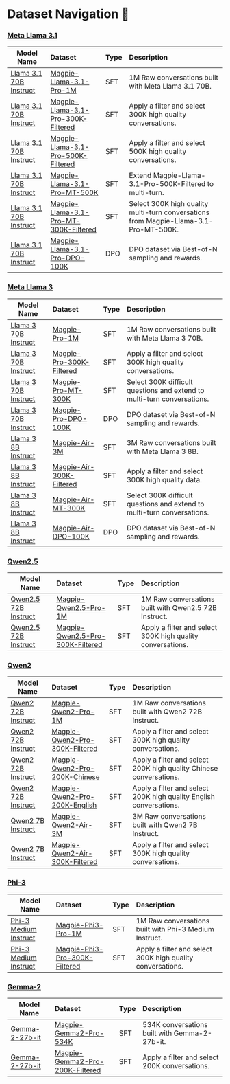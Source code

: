 # Dataset Navigation 🧭

### [**Meta Llama 3.1**](https://huggingface.co/collections/meta-llama/llama-31-669fc079a0c406a149a5738f)
|Model Name | Dataset | Type | Description |
|-------------|:-------|:-------|:-------|
| [Llama 3.1 70B Instruct](https://huggingface.co/meta-llama/Meta-Llama-3.1-70B-Instruct) | [Magpie-Llama-3.1-Pro-1M](https://huggingface.co/datasets/Magpie-Align/Magpie-Llama-3.1-Pro-1M-v0.1) | SFT | 1M Raw conversations built with Meta Llama 3.1 70B.
| [Llama 3.1 70B Instruct](https://huggingface.co/meta-llama/Meta-Llama-3.1-70B-Instruct) | [Magpie-Llama-3.1-Pro-300K-Filtered](https://huggingface.co/datasets/Magpie-Align/Magpie-Llama-3.1-Pro-300K-Filtered) | SFT | Apply a filter and select 300K high quality conversations.
| [Llama 3.1 70B Instruct](https://huggingface.co/meta-llama/Meta-Llama-3.1-70B-Instruct) | [Magpie-Llama-3.1-Pro-500K-Filtered](https://huggingface.co/datasets/Magpie-Align/Magpie-Llama-3.1-Pro-500K-Filtered) | SFT | Apply a filter and select 500K high quality conversations.
| [Llama 3.1 70B Instruct](https://huggingface.co/meta-llama/Meta-Llama-3.1-70B-Instruct) | [Magpie-Llama-3.1-Pro-MT-500K](https://huggingface.co/datasets/Magpie-Align/Magpie-Llama-3.1-Pro-MT-500K-v0.1) | SFT | Extend Magpie-Llama-3.1-Pro-500K-Filtered to multi-turn.
| [Llama 3.1 70B Instruct](https://huggingface.co/meta-llama/Meta-Llama-3.1-70B-Instruct) | [Magpie-Llama-3.1-Pro-MT-300K-Filtered](https://huggingface.co/datasets/Magpie-Align/Magpie-Llama-3.1-Pro-MT-300K-Filtered) | SFT | Select 300K high quality multi-turn conversations from Magpie-Llama-3.1-Pro-MT-500K.
| [Llama 3.1 70B Instruct](https://huggingface.co/meta-llama/Meta-Llama-3.1-70B-Instruct) | [Magpie-Llama-3.1-Pro-DPO-100K](https://huggingface.co/datasets/Magpie-Align/Magpie-Llama-3.1-Pro-DPO-100K-v0.1) | DPO | DPO dataset via Best-of-N sampling and rewards.

### [**Meta Llama 3**](https://huggingface.co/collections/meta-llama/meta-llama-3-66214712577ca38149ebb2b6)
|Model Name | Dataset | Type | Description |
|-------------|:-------|:-------|:-------|
| [Llama 3 70B Instruct](https://huggingface.co/meta-llama/Meta-Llama-3-70B-Instruct) | [Magpie-Pro-1M](https://huggingface.co/datasets/Magpie-Align/Llama-3-Magpie-Pro-1M-v0.1) | SFT | 1M Raw conversations built with Meta Llama 3 70B.
| [Llama 3 70B Instruct](https://huggingface.co/meta-llama/Meta-Llama-3-70B-Instruct) | [Magpie-Pro-300K-Filtered](https://huggingface.co/datasets/Magpie-Align/Magpie-Pro-300K-Filtered) | SFT | Apply a filter and select 300K high quality conversations.
| [Llama 3 70B Instruct](https://huggingface.co/meta-llama/Meta-Llama-3-70B-Instruct) | [Magpie-Pro-MT-300K](https://huggingface.co/datasets/Magpie-Align/Magpie-Pro-MT-300K-v0.1) | SFT | Select 300K difficult questions and extend to multi-turn conversations.
| [Llama 3 70B Instruct](https://huggingface.co/meta-llama/Meta-Llama-3-70B-Instruct) | [Magpie-Pro-DPO-100K](https://huggingface.co/datasets/Magpie-Align/Magpie-Pro-DPO-100K-v0.1) | DPO | DPO dataset via Best-of-N sampling and rewards.
| [Llama 3 8B Instruct](https://huggingface.co/meta-llama/Meta-Llama-3-8B-Instruct) | [Magpie-Air-3M](https://huggingface.co/datasets/Magpie-Align/Llama-3-Magpie-Air-3M-v0.1) | SFT | 3M Raw conversations built with Meta Llama 3 8B.
| [Llama 3 8B Instruct](https://huggingface.co/meta-llama/Meta-Llama-3-8B-Instruct) | [Magpie-Air-300K-Filtered](https://huggingface.co/datasets/Magpie-Align/Magpie-Air-300K-Filtered) | SFT | Apply a filter and select 300K high quality data.
| [Llama 3 8B Instruct](https://huggingface.co/meta-llama/Meta-Llama-3-8B-Instruct) | [Magpie-Air-MT-300K](https://huggingface.co/datasets/Magpie-Align/Magpie-Air-MT-300K-v0.1) | SFT | Select 300K difficult questions and extend to multi-turn conversations.
| [Llama 3 8B Instruct](https://huggingface.co/meta-llama/Meta-Llama-3-8B-Instruct) | [Magpie-Air-DPO-100K](https://huggingface.co/datasets/Magpie-Align/Magpie-Air-DPO-100K-v0.1) | DPO | DPO dataset via Best-of-N sampling and rewards.

### [**Qwen2.5**]([https://huggingface.co/collections/Qwen/qwen2-6659360b33528ced941e557f](https://huggingface.co/collections/Qwen/qwen25-66e81a666513e518adb90d9e))
|Model Name | Dataset | Type | Description |
|-------------|:-------|:-------|:-------|
| [Qwen2.5 72B Instruct](https://huggingface.co/Qwen/Qwen2.5-72B-Instruct) | [Magpie-Qwen2.5-Pro-1M](https://huggingface.co/datasets/Magpie-Align/Magpie-Qwen2.5-Pro-1M-v0.1) | SFT | 1M Raw conversations built with Qwen2.5 72B Instruct.
| [Qwen2.5 72B Instruct](https://huggingface.co/Qwen/Qwen2.5-72B-Instruct) | [Magpie-Qwen2.5-Pro-300K-Filtered](https://huggingface.co/datasets/Magpie-Align/Magpie-Qwen2.5-Pro-300K-Filtered) | SFT | Apply a filter and select 300K high quality conversations.

### [**Qwen2**](https://huggingface.co/collections/Qwen/qwen2-6659360b33528ced941e557f)
|Model Name | Dataset | Type | Description |
|-------------|:-------|:-------|:-------|
| [Qwen2 72B Instruct](https://huggingface.co/Qwen/Qwen2-72B-Instruct) | [Magpie-Qwen2-Pro-1M](https://huggingface.co/datasets/Magpie-Align/Magpie-Qwen2-Pro-1M-v0.1) | SFT | 1M Raw conversations built with Qwen2 72B Instruct.
| [Qwen2 72B Instruct](https://huggingface.co/Qwen/Qwen2-72B-Instruct) | [Magpie-Qwen2-Pro-300K-Filtered](https://huggingface.co/datasets/Magpie-Align/Magpie-Qwen2-Pro-300K-Filtered) | SFT | Apply a filter and select 300K high quality conversations.
| [Qwen2 72B Instruct](https://huggingface.co/Qwen/Qwen2-72B-Instruct) | [Magpie-Qwen2-Pro-200K-Chinese](https://huggingface.co/datasets/Magpie-Align/Magpie-Qwen2-Pro-200K-Chinese) | SFT | Apply a filter and select 200K high quality Chinese conversations.
| [Qwen2 72B Instruct](https://huggingface.co/Qwen/Qwen2-72B-Instruct) | [Magpie-Qwen2-Pro-200K-English](https://huggingface.co/datasets/Magpie-Align/Magpie-Qwen2-Pro-200K-English) | SFT | Apply a filter and select 200K high quality English conversations.
| [Qwen2 7B Instruct](https://huggingface.co/Qwen/Qwen2-7B-Instruct) | [Magpie-Qwen2-Air-3M](https://huggingface.co/datasets/Magpie-Align/Magpie-Qwen2-Air-3M-v0.1) | SFT | 3M Raw conversations built with Qwen2 7B Instruct.
| [Qwen2 7B Instruct](https://huggingface.co/Qwen/Qwen2-7B-Instruct) | [Magpie-Qwen2-Air-300K-Filtered](https://huggingface.co/datasets/Magpie-Align/Magpie-Qwen-Air-300K-Filtered) | SFT | Apply a filter and select 300K high quality conversations.

### [**Phi-3**](https://huggingface.co/collections/microsoft/phi-3-6626e15e9585a200d2d761e3)
|Model Name | Dataset | Type | Description |
|-------------|:-------|:-------|:-------|
| [Phi-3 Medium Instruct](https://huggingface.co/microsoft/Phi-3-medium-128k-instruct) | [Magpie-Phi3-Pro-1M](https://huggingface.co/datasets/Magpie-Align/Magpie-Phi3-Pro-1M-v0.1) | SFT | 1M Raw conversations built with Phi-3 Medium Instruct.
| [Phi-3 Medium Instruct](https://huggingface.co/microsoft/Phi-3-medium-128k-instruct) | [Magpie-Phi3-Pro-300K-Filtered](https://huggingface.co/datasets/Magpie-Align/Magpie-Phi3-Pro-300K-Filtered) | SFT | Apply a filter and select 300K high quality conversations.

### [**Gemma-2**](https://huggingface.co/collections/google/gemma-2-release-667d6600fd5220e7b967f315)
|Model Name | Dataset | Type | Description |
|-------------|:-------|:-------|:-------|
| [Gemma-2-27b-it](https://huggingface.co/google/gemma-2-27b-it) | [Magpie-Gemma2-Pro-534K](https://huggingface.co/datasets/Magpie-Align/Magpie-Gemma2-Pro-534K-v0.1) | SFT | 534K conversations built with Gemma-2-27b-it.
| [Gemma-2-27b-it](https://huggingface.co/google/gemma-2-27b-it) | [Magpie-Gemma2-Pro-200K-Filtered](https://huggingface.co/datasets/Magpie-Align/Magpie-Gemma2-Pro-200K-Filtered) | SFT | Apply a filter and select 200K conversations.
